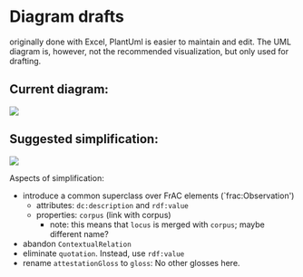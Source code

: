 # Diagram drafts

originally done with Excel, PlantUml is easier to maintain and edit. The UML diagram is, however, not the recommended visualization, but only used for drafting.

## Current diagram:

![](http://www.plantuml.com/plantuml/proxy?src=https://raw.githubusercontent.com/ontolex/frequency-attestation-corpus-information/master/img/diagram.puml?cache=no)

## Suggested simplification:

![](http://www.plantuml.com/plantuml/proxy?src=https://raw.githubusercontent.com/ontolex/frequency-attestation-corpus-information/master/img/diagram-with-observation.puml?cache=no)

Aspects of simplification:
- introduce a common superclass over FrAC elements (`frac:Observation')
  - attributes: `dc:description` and `rdf:value`
  - properties: `corpus` (link with corpus)
    - note: this means that `locus` is merged with `corpus`; maybe different name?
- abandon `ContextualRelation`
- eliminate `quotation`. Instead, use `rdf:value`
- rename `attestationGloss`  to `gloss`: No other glosses here.
